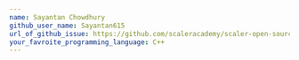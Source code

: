 ```yaml
---
name: Sayantan Chowdhury
github_user_name: Sayantan615
url_of_github_issue: https://github.com/scaleracademy/scaler-open-source-september-challenge/issues/120#issue-1877068170
your_favroite_programming_language: C++
---
```

